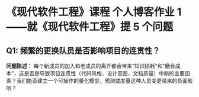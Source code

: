 # 《现代软件工程》课程 个人博客作业 1——就《现代软件工程》提 5 个问题


## Q1: 频繁的更换队员是否影响项目的连贯性？
**问题陈述：** 每个新成员的加入和老成员的离开都会带来“知识损耗”和“磨合成本”，这是否是导致项目连贯性（代码风格、设计意图、文档质量）中断的主要因素？我们能否建立一个可操作的量化模型，预测或度量这种人员变更带来的负面影响？
